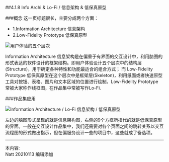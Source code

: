 ##4.1.8 Info Archi & Lo-Fi / 信息架构 & 低保真原型

###概念
这一页标题很长，主要分成两个方面：  
 
* 1.Information Architecture 信息架构  
* 2.Low-Fidelity Prototype 低保真原型

![用户体验的五个层次](http://kitpic.makebi.net/id/ued/5ofue.png)

Information Architecture 信息架构是在偏重于有界面的交互设计中，利用脑图的形式表达的软件设计的框架结构。即用户体验设计五个层次中的结构层(Structure)，用于确定各种特性和功能最适合的组合方式； 而 Low-Fidelity Prototype 低保真原型在这个层次中是框架层(Skeleton)，利用纸面或者快速原型工具对按钮、表格、图片和文本区域的位置进行绘制。Low-Fidelity Prototype 常被大家称作线框图，在作品集中常被写作Lo-Fi.

###作品集应用


![Information Architecture / Lo-Fi 信息架构 / 低保真原型](http://kitpic.makebi.net/2021/uedsd_16.jpg)

左边的脑图形式呈现的就是信息架构图，右侧的9个方框所指代的就是低保真原型的界面。一般在交互设计作品集中，我们还需要对各个页面之间的跳转关系以交互流程图的形式做出指示，但在偏服务设计一些的项目中，这些就成了备选项。


---
本内容:  
Natt 20210113 编辑添加

